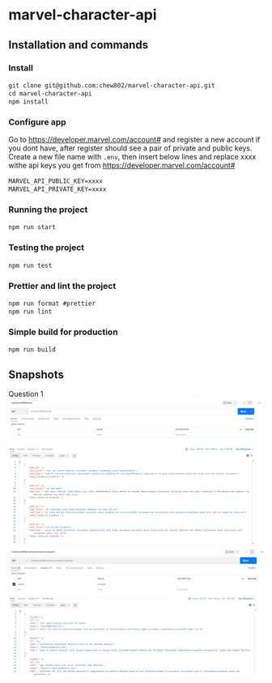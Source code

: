 # marvel-character-api

## Installation and commands
### Install

    git clone git@github.com:chew802/marvel-character-api.git
    cd marvel-character-api
    npm install

### Configure app
Go to https://developer.marvel.com/account# and register a new account if you dont have, after register should see a pair of private and public keys. 
Create a new file name with `.env`, then insert below lines and replace xxxx withe api keys you get from https://developer.marvel.com/account#

    MARVEL_API_PUBLIC_KEY=xxxx
    MARVEL_API_PRIVATE_KEY=xxxx

### Running the project

    npm run start
	
### Testing the project

    npm run test
	
### Prettier and lint the project

    npm run format #prettier
	npm run lint

### Simple build for production

    npm run build

## Snapshots
Question 1
![alt text](https://github.com/chew802/post-api/blob/master/README/question1.PNG?raw=true)
![alt text](https://github.com/chew802/post-api/blob/master/README/question2.PNG?raw=true)
